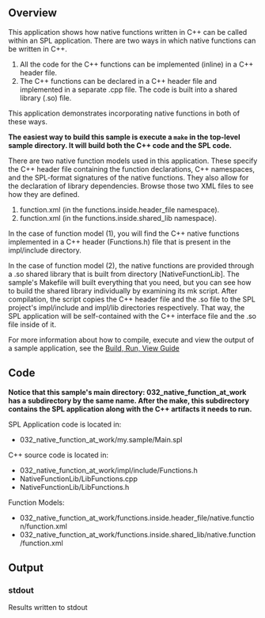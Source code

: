 ## Overview
This application shows how native functions written in C++ can be called within an SPL application. 
There are two ways in which native functions can be written in C++.
1) All the code for the C++ functions can be implemented (inline) in a C++ header file.
2) The C++ functions can be declared in a C++ header file and implemented in a separate .cpp file. The code is built into a shared library (.so) file.

This application demonstrates incorporating native functions in both of these ways.

**The easiest way to build this sample is execute a `make` in the top-level sample directory.  It will build both the C++ code and the SPL code.**

There are two native function models used in this application. These specify the C++ header file containing the function declarations, C++ namespaces, and the SPL-format signatures of the native functions. They also allow for the declaration of library dependencies. Browse those two XML files to see how they are defined.

1) function.xml (in the functions.inside.header_file namespace).
2) function.xml (in the functions.inside.shared_lib namespace).

In the case of function model (1), you will find the C++ native functions implemented in a C++ header (Functions.h) file that is present in the impl/include directory.

In the case of function model (2), the native functions are provided through a .so shared library that is built from directory [NativeFunctionLib]. The sample's Makefile will built everything that you need, but you can see how to build the shared library individually by examining its mk script. After compilation, the script copies the C++ header file and the .so file to the SPL project's impl/include and impl/lib directories respectively. That way, the SPL application will be self-contained with the C++ interface file and the .so file inside of it.

For more information about how to compile, execute and view the output of a sample application, see the [Build, Run, View Guide](../../BuildRunView.md)

## Code
**Notice that this sample's main directory: 032_native_function_at_work has a subdirectory by the same name.  After the make, this subdirectory contains the SPL application along with the C++ artifacts it needs to run.**
 
SPL Application code is located in:
* 032_native_function_at_work/my.sample/Main.spl

C++ source code is located in:
* 032_native_function_at_work/impl/include/Functions.h
* NativeFunctionLib/LibFunctions.cpp
* NativeFunctionLib/LibFunctions.h

Function Models:
* 032_native_function_at_work/functions.inside.header_file/native.function/function.xml
* 032_native_function_at_work/functions.inside.shared_lib/native.function/function.xml

## Output

### stdout
Results written to stdout
